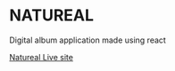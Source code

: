 # NATUREAL
Digital album application made using react


[Natureal Live site](https://kihuha.github.io/natureal/dist/)